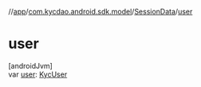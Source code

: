 //[app](../../../index.md)/[com.kycdao.android.sdk.model](../index.md)/[SessionData](index.md)/[user](user.md)

# user

[androidJvm]\
var [user](user.md): [KycUser](../../com.kycdao.android.sdk.kycSession/-kyc-user/index.md)

